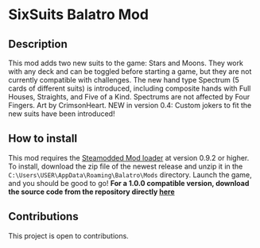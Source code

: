 # SixSuits Balatro Mod

## Description
This mod adds two new suits to the game: Stars and Moons. They work with any deck and can be toggled before starting a game, but they are not currently compatible with challenges. The new hand type Spectrum (5 cards of different suits) is introduced, including composite hands with Full Houses, Straights, and Five of a Kind. Spectrums are not affected by Four Fingers. Art by CrimsonHeart.
NEW in version 0.4: Custom jokers to fit the new suits have been introduced!

## How to install
This mod requires the [Steamodded Mod loader](https://github.com/Steamopollys/Steamodded) at version 0.9.2 or higher. To install, download the zip file of the newest release and unzip it in the `C:\Users\USER\AppData\Roaming\Balatro\Mods` directory. Launch the game, and you should be good to go!
**For a 1.0.0 compatible version, download the source code from the repository directly [here](https://github.com/Aurelius7309/SixSuits/archive/refs/heads/master.zip)** 
	
## Contributions
This project is open to contributions.
